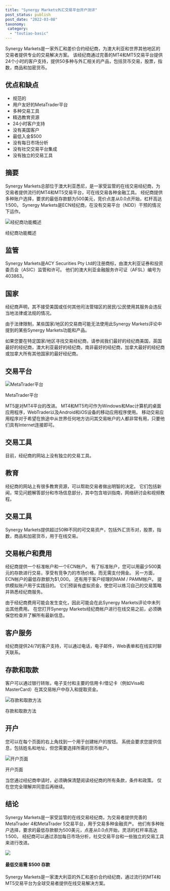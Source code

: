 ```yaml
---
title: "Synergy Markets外汇交易平台开户测评"
post_status: publish
post_date: "2022-03-08"
taxonomy:
 category: 
  - "toutiao-basic"
---
```


Synergy Markets是一家外汇和差价合约经纪商，为澳大利亚和世界其他地区的交易者提供专业的交易解决方案。 该经纪商通过完善的MT4和MT5交易平台提供24个小时的客户支持，提供50多种与外汇相关的产品，包括货币交易，股票，指数，商品和加密货币。

## 优点和缺点
- 规范的
- 用户友好的MetaTrader平台
- 多种交易工具
- 精选教育资源
- 24小时客户支持
- 没有美国客户
- 最低入金$500
- 没有每日市场分析
- 没有社交交易平台集成
- 没有独立的交易工具


## 摘要

Synergy Markets总部位于澳大利亚悉尼，是一家受监管的在线交易经纪商，为交易者提供流行的MT4和MT5交易平台，可在线交易各种金融工具。 经纪商提供多种账户选择，要求的最低存款额为500美元，竞价点差从0.0点开始，杠杆高达1:500。 Synergy Markets是ECN经纪商，在没有交易平台（NDD）干预的情况下运作。

![经纪商功能概述](https://cdn.fendou.la/funstoutiao/2020/11/Synergy-Markets-Review-Broker-Features-Overview.jpg "经纪商功能概述")

经纪商功能概述

## 监管

Synergy Markets是ACY Securities Pty Ltd的注册商标，由澳大利亚证券和投资委员会（ASIC）监管和许可。 他们的澳大利亚金融服务许可证（AFSL）编号为403863。

## 国家

经纪商声明，其不接受美国或任何其他司法管辖区的居民/公民使用其服务会违反当地法律或法规的情况。

由于法律限制，某些国家/地区的交易商可能无法使用此Synergy Markets评论中提到的某些Synergy Markets功能和产品。

如果您要在特定国家/地区寻找交易经纪商，请参阅我们最好的经纪商美国，英国最好的经纪商，澳大利亚最好的经纪商，南非最好的经纪商，加拿大最好的经纪商或加拿大所有其他国家的最好经纪商。

## 交易平台

![MetaTrader平台](https://cdn.fendou.la/funstoutiao/2020/11/Synergy-Markets-Review-MetaTrader-Platforms.jpg "MetaTrader平台")

MetaTrader平台

MT5是对MT4平台的改进。 MT4和MT5均可作为Windows和Mac计算机的桌面应用程序，WebTrader以及Android和iOS设备的移动应用程序使用。 移动交易应用程序对于希望在旅途中从世界任何地方访问其交易帐户的人都非常有用，只要他们具有Internet连接即可。

## 交易工具

目前，经纪商的网站上没有独立的交易工具。

## 教育

经纪商的网站上有很多教育资源，可以帮助交易者做出明智的决定。 它们包括新闻，常见问题解答部分和市场信息部分，其中包含培训指南，网络研讨会和视频教程。

## 交易工具

Synergy Markets提供超过50种不同的可交易资产，包括外汇货币对，股票，指数，商品和加密货币，用于在线交易。

## 交易帐户和费用

经纪商提供一个标准帐户和一个ECN帐户。 有了标准账户，您可以用最少500美元的存款进行交易，享受有竞争力的市场价格，而无需支付佣金。 另一方面，ECN帐户的最低存款额为$1,000。 还有用于客户经理的MAM / PAMM帐户。 提供模拟账户用于实践目的。 它们预装有虚拟资金，使您可以练习自己的交易策略并熟悉经纪商服务。

由于经纪商费用可能会发生变化，因此可能会在此Synergy Markets评论中未列出其他费用。 在您打开Synergy Markets经纪商帐户进行在线交易之前，必须确保您检查并了解所有最新信息。

## 客户服务

经纪商提供24/7的客户支持，可以通过电话，电子邮件，Web表单和在线实时聊天联系。

## 存款和取款

客户可以通过银行转账，电子支付和主要的信用卡/借记卡（例如Visa和MasterCard）在其交易帐户中存入和提取资金。

![存款和取款方法](https://cdn.fendou.la/funstoutiao/2020/11/Synergy-Markets-Review-Deposit-And-Withdrawal-Methods.jpg "存款和取款方法")

存款和取款方法

## 开户

您可以在每个页面的右上角找到一个用于创建帐户的按钮。 系统会要求您提供信息，包括姓名和地址，但您需要选择所需的货币帐户。

![开户页面](https://cdn.fendou.la/funstoutiao/2020/11/Synergy-Markets-Review-Account-Opening-Page-416x1024.jpg "开户页面")

开户页面

当您通过经纪商申请时，必须确保清楚阅读经纪商的所有条款，条件和政策。 仅在您完全理解并同意后再继续。

## 结论

Synergy Markets是一家受监管的在线交易经纪商，为交易者提供完善的MetaTrader 4和MetaTrader 5交易平台，用于交易多种金融资产。 他们有多种账户选择，要求的最低存款额为500美元，点差从0.0点开始，灵活的杠杆率高达1:500。 经纪商可以通过添加每日市场分析，社交交易平台和一些独立的交易工具来进行改进。

![](https://cdn.fendou.la/funstoutiao/2020/11/Synergy-Markets-Logo.png)

#### 最低交易需 $500 存款

Synergy Markets是一家澳大利亚的外汇和差价合约经纪商，通过流行的MT4和MT5交易平台为全球交易者提供在线交易解决方案。
